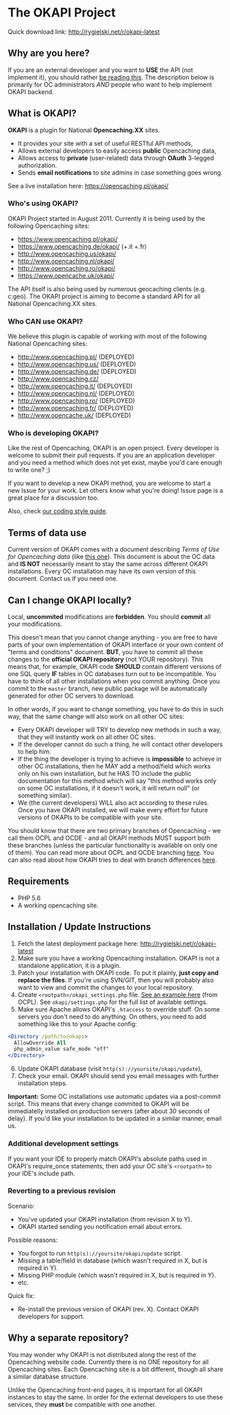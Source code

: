 # The OKAPI Project #

Quick download link: http://rygielski.net/r/okapi-latest


## Why are you here? ##

If you are an external developer and you want to **USE** the API (not implement
it), you should rather [be reading this](https://opencaching.pl/okapi/).
The description below is primarily for OC administrators _AND_ people who want
to help implement OKAPI backend.


## What is OKAPI? ##

**OKAPI** is a plugin for National **Opencaching.XX** sites.

  * It provides your site with a set of useful RESTful API methods,
  * Allows external developers to easily access **public** Opencaching data,
  * Allows access to **private** (user-related) data through **OAuth** 3-legged
    authorization.
  * Sends **email notifications** to site admins in case something goes wrong.

See a live installation here: https://opencaching.pl/okapi/


### Who's using OKAPI? ###

OKAPI Project started in August 2011. Currently it is being used by the
following Opencaching sites:

  * https://www.opencaching.pl/okapi/
  * https://www.opencaching.de/okapi/ (+.it +.fr)
  * http://www.opencaching.us/okapi/
  * http://www.opencaching.nl/okapi/
  * http://www.opencaching.ro/okapi/
  * https://www.opencache.uk/okapi/

The API itself is also being used by numerous geocaching clients (e.g. c:geo).
The OKAPI project is aiming to become a standard API for all National
Opencaching.XX sites.


### Who CAN use OKAPI? ###

We believe this plugin is capable of working with most of the following
National Opencaching sites:

  * http://www.opencaching.pl/ (DEPLOYED)
  * http://www.opencaching.us/ (DEPLOYED)
  * http://www.opencaching.de/ (DEPLOYED)
  * http://www.opencaching.cz/
  * http://www.opencaching.it/ (DEPLOYED)
  * http://www.opencaching.nl/ (DEPLOYED)
  * http://www.opencaching.ro/ (DEPLOYED)
  * http://www.opencaching.fr/ (DEPLOYED)
  * http://www.opencache.uk/ (DEPLOYED)


### Who is developing OKAPI? ###

Like the rest of Opencaching, OKAPI is an open project. Every developer is
welcome to submit their pull requests. If you are an application developer and
you need a method which does not yet exist, maybe you'd care enough to write
one? ;)

If you want to develop a new OKAPI method, you are welcome to start a new Issue
for your work. Let others know what you're doing! Issue page is a great place
for a discussion too.

Also, check [our coding style guide](etc/CODESTYLE.md).


## Terms of data use ##

Current version of OKAPI comes with a document describing _Terms of Use for
Opencaching data_ (like [this one](https://opencaching.pl/okapi/signup.html)).
This document is about the OC data and **IS NOT** necessarily meant to stay the
same across different OKAPI installations. Every OC installation may have its
own version of this document. Contact us if you need one.


## Can I change OKAPI locally? ##

Local, **uncommited** modifications are **forbidden**. You should **commit**
all your modifications.

This doesn't mean that you cannot change anything - you are free to have parts
of your own implementation of OKAPI interface or your own content of "terms
and conditions" document. **BUT**, you have to commit all these changes to the
**official OKAPI repository** (not YOUR repository). This means that, for
example, OKAPI code **SHOULD** contain different versions of one SQL query
**IF** tables in OC databases turn out to be incompatible. You have to think of
all other installations when you commit anything. Once you commit to the
`master` branch, new public package will be automatically generated for other
OC servers to download.

In other words, if you want to change something, you have to do this in such
way, that the same change will also work on all other OC sites:

  * Every OKAPI developer will TRY to develop new methods in such a way, that
    they will instantly work on all other OC sites.
  * If the developer cannot do such a thing, he will contact other developers
    to help him.
  * If the thing the developer is trying to achieve is **impossible** to
    achieve in other OC installations, then he MAY add a method/field which
    works only on his own installation, but he HAS TO include the public
    documentation for this method which will say "this method works only on
    some OC installations, if it doesn't work, it will return null" (or
    something similar).
  * We (the current developers) WILL also act according to these rules. Once
    you have OKAPI installed, we will make every effort for future versions of
    OKAPIs to be compatible with your site.

You should know that there are two primary branches of Opencaching - we call
them OCPL and OCDE - and all OKAPI methods MUST support both these branches
(unless the particular functionality is available on only one of them). You can
read more about OCPL and OCDE branching
[here](https://github.com/opencaching/opencaching-pl/wiki#brief-introduction-in-english).
You can also read about how OKAPI tries to deal with branch differences
[here](https://opencaching.pl/okapi/introduction.html#oc-branch-differences).


## Requirements ##

  * PHP 5.6
  * A working opencaching site.


## Installation / Update Instructions ##

  1. Fetch the latest deployment package here:
     http://rygielski.net/r/okapi-latest
  2. Make sure you have a working Opencaching installation. OKAPI is not a
     standalone application, it is a plugin.
  3. Patch your installation with OKAPI code. To put it plainly, **just copy
     and replace the files**. If you're using SVN/GIT, then you will probably
     also want to view and commit the changes to your local repository.
  4. Create `<rootpath>/okapi_settings.php` file.
     [See an example here](https://github.com/opencaching/opencaching-pl/blob/master/okapi_settings.php)
     (from OCPL). See `okapi/settings.php` for the full list of available settings.
  5. Make sure Apache allows OKAPI's `.htaccess` to override stuff. On some
     servers you don't need to do anything. On others, you need to add
     something like this to your Apache config:

```apache
<Directory /path/to/okapi>
  AllowOverride All
  php_admin_value safe_mode "off"
</Directory>
```

  6. Update OKAPI database (visit `http(s)://yoursite/okapi/update`),
  7. Check your email. OKAPI should send you email messages with further
     installation steps.

**Important:** Some OC installations use automatic updates via a post-commit
script. This means that every change commited to OKAPI will be immediatelly
installed on production servers (after about 30 seconds of delay). If you'd
like your installation to be updated in a similar manner, email us.

### Additional development settings ###

If you want your IDE to properly match OKAPI's absolute paths used in OKAPI's
require_once statements, then add your OC site's `<rootpath>` to your IDE's
include path.


### Reverting to a previous revision ###

Scenario:

  * You've updated your OKAPI installation (from revision X to Y).
  * OKAPI started sending you notification email about errors.

Possible reasons:

  * You forgot to run `http(s)://yoursite/okapi/update` script.
  * Missing a table/field in database (which wasn't required in X, but is
    required in Y).
  * Missing PHP module (which wasn't required in X, but is required in Y).
  * etc.

Quick fix:

  * Re-install the previous version of OKAPI (rev. X). Contact OKAPI developers
    for support.


## Why a separate repository? ##

You may wonder why OKAPI is not distributed along the rest of the Opencaching
website code. Currently there is no ONE repository for all Opencaching sites.
Each Opencaching site is a bit different, though all share a similar database
structure.

Unlike the Opencaching front-end pages, it is important for all OKAPI instances
to stay the same. In order for the external developers to use these services,
they **must** be compatible with one another.
